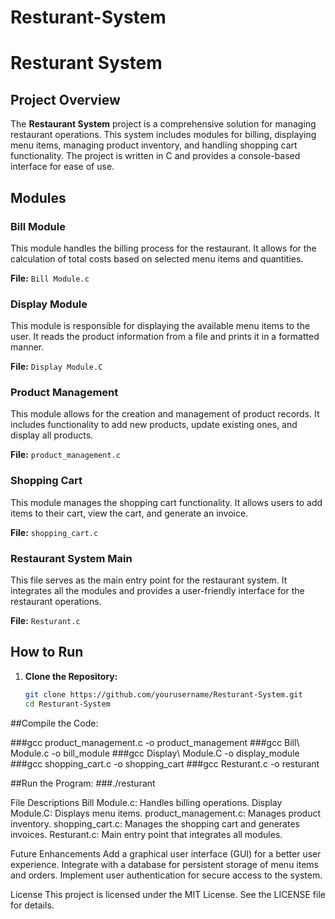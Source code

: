# Resturant-System
# Resturant System

## Project Overview

The **Restaurant System** project is a comprehensive solution for managing restaurant operations. This system includes modules for billing, displaying menu items, managing product inventory, and handling shopping cart functionality. The project is written in C and provides a console-based interface for ease of use.

## Modules

### Bill Module

This module handles the billing process for the restaurant. It allows for the calculation of total costs based on selected menu items and quantities.

**File:** `Bill Module.c`

### Display Module

This module is responsible for displaying the available menu items to the user. It reads the product information from a file and prints it in a formatted manner.

**File:** `Display Module.C`

### Product Management

This module allows for the creation and management of product records. It includes functionality to add new products, update existing ones, and display all products.

**File:** `product_management.c`

### Shopping Cart

This module manages the shopping cart functionality. It allows users to add items to their cart, view the cart, and generate an invoice.

**File:** `shopping_cart.c`

### Restaurant System Main

This file serves as the main entry point for the restaurant system. It integrates all the modules and provides a user-friendly interface for the restaurant operations.

**File:** `Resturant.c`

## How to Run

1. **Clone the Repository:**
   ```sh
   git clone https://github.com/yourusername/Resturant-System.git
   cd Resturant-System

##Compile the Code:

###gcc product_management.c -o product_management
###gcc Bill\ Module.c -o bill_module
###gcc Display\ Module.C -o display_module
###gcc shopping_cart.c -o shopping_cart
###gcc Resturant.c -o resturant



##Run the Program:
###./resturant


File Descriptions
Bill Module.c: Handles billing operations.
Display Module.C: Displays menu items.
product_management.c: Manages product inventory.
shopping_cart.c: Manages the shopping cart and generates invoices.
Resturant.c: Main entry point that integrates all modules.


Future Enhancements
Add a graphical user interface (GUI) for a better user experience.
Integrate with a database for persistent storage of menu items and orders.
Implement user authentication for secure access to the system.




License
This project is licensed under the MIT License. See the LICENSE file for details.
